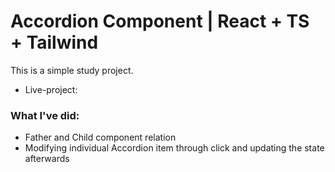 # Accordion Component | React + TS + Tailwind

This is a simple study project.
* Live-project: 

### What I've did:
* Father and Child component relation
* Modifying individual Accordion item through click and updating the state afterwards